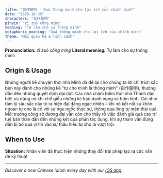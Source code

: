 ```yaml
---
title: "自作聪明 - Quá thông minh cho lợi ích của chính mình"
date: "2025-10-25"
characters: "自作聪明"
pinyin: "zì zuò cōng míng"
meaning: "Tự làm cho sự thông minh"
metaphoric_meaning: "Quá thông minh cho lợi ích của chính mình"
theme: "Mối quan hệ & Tính cách"
---
```


**Pronunciation:** *zì zuò cōng míng*
**Literal meaning:** Tự làm cho sự thông minh

## Origin & Usage

Những người kể chuyện thời nhà Minh đã để lại cho chúng ta lời chỉ trích sắc bén này dành cho những kẻ "tự cho mình là thông minh" (自作聪明), thường dẫn đến những quyết định dại dột. Các nhà châm biếm thời nhà Thanh đặc biệt ưa dùng nó khi chế giễu những kẻ háo danh vọng và hợm hĩnh. Cái nhìn tâm lý sâu sắc này tỏ ra hiện đại đáng ngạc nhiên – khi nó kết nối sự khôn ngoan tự cho là có với sự ngu ngốc thực sự, thông qua lòng tự mãn thái quá. Môi trường công sở đương đại vẫn còn cho thấy rõ việc đánh giá quá cao trí tuệ bản thân dẫn đến những kết quả phản tác dụng, khi sự tham vấn đúng đắn bị bỏ qua vì tin vào sự thấu hiểu tự cho là vượt trội.

## When to Use

**Situation:** Nhân viên đã thực hiện những thay đổi trái phép tạo ra các vấn đề kỹ thuật

---

*Discover a new Chinese idiom every day with our [iOS app](https://apps.apple.com/us/app/daily-chinese-idioms/id6740611324).*
